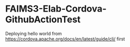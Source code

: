 # FAIMS3-Elab-Cordova-GithubActionTest

Deploying hello world from https://cordova.apache.org/docs/en/latest/guide/cli/ first
